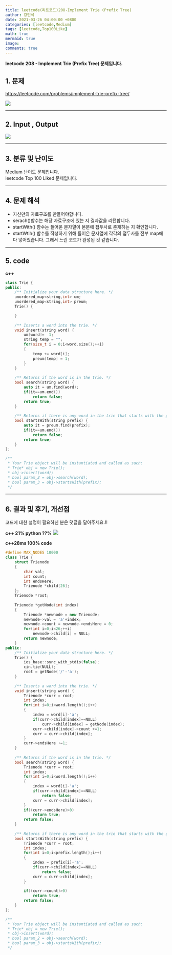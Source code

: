 ```yaml
---
title: leetcode(리트코드)208-Implement Trie (Prefix Tree)
author: 강민석
date: 2021-03-26 04:00:00 +0800
categories: [leetcode,Medium]
tags: [leetcode,Top100Like]
math: true
mermaid: true
image: 
comments: true
---
```


**leetcode 208 - Implement Trie (Prefix Tree) 문제입니다.**

## 1. 문제
<https://leetcode.com/problems/implement-trie-prefix-tree/>  

![](/assets/img/sample/leetcode/208/Problem.JPG)

-----  

## 2. Input , Output

![](/assets/img/sample/leetcode/208/input.JPG)  


-----  

## 3. 분류 및 난이도

Medium 난이도 문제입니다.  
leetcode Top 100 Liked 문제입니다.  


-----  

## 4. 문제 해석

- 자신만의 자료구조를 만들어야합니다.
- serach()함수는 해당 자료구조에 있는 지 결과값을 리턴합니다.
- startWith() 함수는 들어온 문자열이 본문에 접두사로 존재하는 지 확인합니다.
- startWtih() 함수를 작성하기 위해 들어온 문자열에 각각의 접두사를 전부 map에다 넣어줬습니다. 그래서 느린 코드가 완성된 것 같습니다.



-----  

## 5. code


**c++**

```c++
class Trie {
public:
    /** Initialize your data structure here. */
    unordered_map<string,int> um;
    unordered_map<string,int> preum;
    Trie() {

    }
    
    /** Inserts a word into the trie. */
    void insert(string word) {
        um[word]=  1;
        string temp = "";
        for(size_t i = 0;i<word.size();++i)
        {
            temp += word[i];
            preum[temp] = 1;
        }
    }
    
    /** Returns if the word is in the trie. */
    bool search(string word) {
        auto it = um.find(word);
        if(it==um.end())
            return false;
        return true;
    }
    
    /** Returns if there is any word in the trie that starts with the given prefix. */
    bool startsWith(string prefix) {
        auto it = preum.find(prefix);
        if(it==um.end())
            return false;
        return true;
    }
};

/**
 * Your Trie object will be instantiated and called as such:
 * Trie* obj = new Trie();
 * obj->insert(word);
 * bool param_2 = obj->search(word);
 * bool param_3 = obj->startsWith(prefix);
 */
```


-----

## 6. 결과 및 후기, 개선점

코드에 대한 설명이 필요하신 분은 댓글을 달아주세요.!!

**c++ 21% python ??%** 
![](/assets/img/sample/leetcode/208/result.JPG)  



**c++28ms 100% code**


```c++
#define MAX_NODES 10000
class Trie {
    struct Trienode
    {
        char val;
        int count;
        int endsHere;
        Trienode *child[26];
    };
    Trienode *root;
    
    Trienode *getNode(int index)
    {
        Trienode *newnode = new Trienode;
        newnode->val = 'a'+index;
        newnode->count = newnode->endsHere = 0;
        for(int i=0;i<26;++i)
            newnode->child[i] = NULL;
        return newnode;
    }
public:
    /** Initialize your data structure here. */
    Trie() {
        ios_base::sync_with_stdio(false);
        cin.tie(NULL);
        root = getNode('/'-'a');
    }
    
    /** Inserts a word into the trie. */
    void insert(string word) {
        Trienode *curr = root;
        int index;
        for(int i=0;i<word.length();i++)
        {
            index = word[i]-'a';
            if(curr->child[index]==NULL)
                curr->child[index] = getNode(index);
            curr->child[index]->count +=1;
            curr = curr->child[index];
        }
        curr->endsHere +=1;
    }
    
    /** Returns if the word is in the trie. */
    bool search(string word) {
        Trienode *curr = root;
        int index;
        for(int i=0;i<word.length();i++)
        {
            index = word[i]-'a';
            if(curr->child[index]==NULL)
                return false;
            curr = curr->child[index];
        }
        if((curr->endsHere)>0)
            return true;
        return false;
    }
    
    /** Returns if there is any word in the trie that starts with the given prefix. */
    bool startsWith(string prefix) {
        Trienode *curr = root;
        int index;
        for(int i=0;i<prefix.length();i++)
        {
            index = prefix[i]-'a';
            if(curr->child[index]==NULL)
                return false;
            curr = curr->child[index];
        }
        
        if((curr->count)>0)
            return true;
        return false;
    }
};

/**
 * Your Trie object will be instantiated and called as such:
 * Trie* obj = new Trie();
 * obj->insert(word);
 * bool param_2 = obj->search(word);
 * bool param_3 = obj->startsWith(prefix);
 */
```


